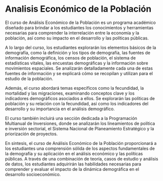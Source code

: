 # Analisis Económico de la Población

El curso de Análisis Económico de la Población es un programa académico diseñado para brindar a los estudiantes los conocimientos y herramientas necesarias para comprender la interrelación entre la economía y la población, así como su impacto en el desarrollo y las políticas públicas.

A lo largo del curso, los estudiantes explorarán los elementos básicos de la demografía, como la definición y los tipos de demografía, las fuentes de información demográfica, los censos de población, el sistema de estadísticas vitales, las encuestas demográficas y la información sobre movimientos espaciales. Se analizarán detalladamente cada una de estas fuentes de información y se explicará cómo se recopilan y utilizan para el estudio de la población.

Además, el curso abordará temas específicos como la fecundidad, la mortalidad y las migraciones, examinando conceptos clave y los indicadores demográficos asociados a ellos. Se explorarán las políticas de población y su relación con la fecundidad, así como los indicadores del desarrollo y su importancia en el análisis demográfico.

El curso también incluirá una sección dedicada a la Programación Multianual de Inversiones, donde se analizarán los lineamientos de política e inversión sectorial, el Sistema Nacional de Planeamiento Estratégico y la priorización de proyectos.

En sintesis, el curso de Análisis Económico de la Población proporcionará a los estudiantes una comprensión sólida de los aspectos fundamentales de la demografía y su aplicación en el análisis económico y las políticas públicas. A través de una combinación de teoría, casos de estudio y análisis de datos, los estudiantes adquirirán las habilidades necesarias para comprender y evaluar el impacto de la dinámica demográfica en el desarrollo socioeconómico.
